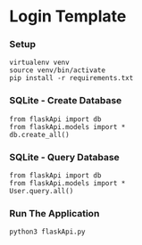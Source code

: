 # Login Template

### Setup
    virtualenv venv
    source venv/bin/activate
    pip install -r requirements.txt

### SQLite - Create Database
    from flaskApi import db
    from flaskApi.models import *
    db.create_all()

### SQLite - Query Database
    from flaskApi import db
    from flaskApi.models import *
    User.query.all()

### Run The Application
    python3 flaskApi.py

